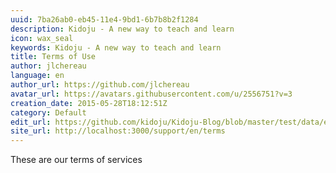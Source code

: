 ```yaml
---
uuid: 7ba26ab0-eb45-11e4-9bd1-6b7b8b2f1284
description: Kidoju - A new way to teach and learn
icon: wax_seal
keywords: Kidoju - A new way to teach and learn
title: Terms of Use
author: jlchereau
language: en
author_url: https://github.com/jlchereau
avatar_url: https://avatars.githubusercontent.com/u/2556751?v=3
creation_date: 2015-05-28T18:12:51Z
category: Default
edit_url: https://github.com/kidoju/Kidoju-Blog/blob/master/test/data/en/pages/terms.md
site_url: http://localhost:3000/support/en/terms
---
```

These are our terms of services